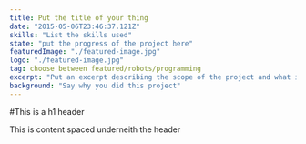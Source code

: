 ```yaml
---
title: Put the title of your thing
date: "2015-05-06T23:46:37.121Z"
skills: "List the skills used"
state: "put the progress of the project here"
featuredImage: "./featured-image.jpg"
logo: "./featured-image.jpg"
tag: choose between featured/robots/programming
excerpt: "Put an excerpt describing the scope of the project and what it does"
background: "Say why you did this project"
---
```


#This is a h1 header

This is content spaced underneith the header
